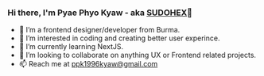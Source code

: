 ### Hi there, I'm Pyae Phyo Kyaw - aka [SUDOHEX](www.sudohex.com)👋 

- 👋 I’m a frontend designer/developer from Burma.
- 👀 I’m interested in coding and creating better user experince.
- 🌱 I’m currently learning NextJS.
- 💞️ I’m looking to collaborate on anything UX or Frontend related projects.
- 📫 Reach me at ppk1996kyaw@gmail.com

<!---
ppk-1996/ppk-1996 is a ✨ special ✨ repository because its `README.md` (this file) appears on your GitHub profile.
You can click the Preview link to take a look at your changes.
--->
